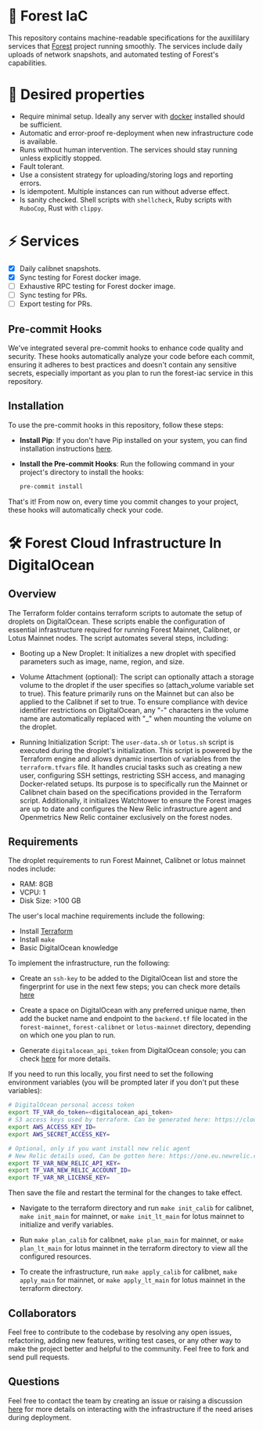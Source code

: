 # 🌲 Forest IaC

This repository contains machine-readable specifications for the auxillilary services that [Forest](https://github.com/ChainSafe/forest) project running smoothly. The services include daily uploads of network snapshots, and automated testing of Forest's capabilities.

# 🔧 Desired properties

 - Require minimal setup. Ideally any server with [docker](https://www.docker.com/) installed should be sufficient.
 - Automatic and error-proof re-deployment when new infrastructure code is available.
 - Runs without human intervention. The services should stay running unless explicitly stopped.
 - Fault tolerant.
 - Use a consistent strategy for uploading/storing logs and reporting errors.
 - Is idempotent. Multiple instances can run without adverse effect.
 - Is sanity checked. Shell scripts with `shellcheck`, Ruby scripts with `RuboCop`, Rust with `clippy`.

# ⚡ Services

- [x] Daily calibnet snapshots.
- [x] Sync testing for Forest docker image.
- [ ] Exhaustive RPC testing for Forest docker image.
- [ ] Sync testing for PRs.
- [ ] Export testing for PRs.

## Pre-commit Hooks

We've integrated several pre-commit hooks to enhance code quality and security. These hooks automatically analyze your code before each commit, ensuring it adheres to best practices and doesn't contain any sensitive secrets, especially important as you plan to run the forest-iac service in this repository.

## Installation

To use the pre-commit hooks in this repository, follow these steps:

- **Install Pip**: If you don't have Pip installed on your system, you can find installation instructions [here](https://pip.pypa.io/en/stable/installation/).


- **Install the Pre-commit Hooks**: Run the following command in your project's directory to install the hooks:

    ```bash
    pre-commit install
    ```

That's it! From now on, every time you commit changes to your project, these hooks will automatically check your code.

# 🛠️ Forest Cloud Infrastructure In DigitalOcean

## Overview

The Terraform folder contains terraform scripts to automate the setup of droplets on DigitalOcean. These scripts enable the configuration of essential infrastructure required for running Forest Mainnet, Calibnet, or Lotus Mainnet nodes. The script automates several steps, including:

- Booting up a New Droplet: It initializes a new droplet with specified parameters such as image, name, region, and size.

- Volume Attachment (optional): The script can optionally attach a storage volume to the droplet if the user specifies so (attach_volume variable set to true). This feature primarily runs on the Mainnet but can also be applied to the Calibnet if set to true. To ensure compliance with device identifier restrictions on DigitalOcean, any "-" characters in the volume name are automatically replaced with "_" when mounting the volume on the droplet.

- Running Initialization Script: The `user-data.sh` or `lotus.sh` script is executed during the droplet's initialization. This script is powered by the Terraform engine and allows dynamic insertion of variables from the `terraform.tfvars` file. It handles crucial tasks such as creating a new user, configuring SSH settings, restricting SSH access, and managing Docker-related setups. Its purpose is to specifically run the Mainnet or Calibnet chain based on the specifications provided in the Terraform script. Additionally, it initializes Watchtower to ensure the Forest images are up to date and configures the New Relic infrastructure agent and Openmetrics New Relic container exclusively on the forest nodes.

## Requirements
The droplet requirements to run Forest Mainnet, Calibnet or lotus mainnet nodes include:
- RAM: 8GB
- VCPU: 1
- Disk Size: >100 GB

The user's local machine requirements include the following:
- Install [Terraform](https://developer.hashicorp.com/terraform/downloads)
- Install `make`
- Basic DigitalOcean knowledge

To implement the infrastructure, run the following:
- Create an `ssh-key` to be added to the DigitalOcean list and store the fingerprint for use in the next few steps; you can check more details [here](https://docs.digitalocean.com/products/droplets/how-to/add-ssh-keys/to-team/)

- Create a space on DigitalOcean with any preferred unique name, then add the bucket name and endpoint to the `backend.tf` file located in the `forest-mainnet`, `forest-calibnet` or `lotus-mainnet` directory, depending on which one you plan to run.

- Generate `digitalocean_api_token` from DigitalOcean console; you can check [here](https://docs.digitalocean.com/reference/api/create-personal-access-token/) for more details.

If you need to run this locally, you first need to set the following environment variables (you will be prompted later if you don't put these variables):

```bash
# DigitalOcean personal access token
export TF_VAR_do_token=<digitalocean_api_token>
# S3 access keys used by terraform. Can be generated here: https://cloud.digitalocean.com/account/api/spaces
export AWS_ACCESS_KEY_ID=
export AWS_SECRET_ACCESS_KEY=

# Optional, only if you want install new relic agent
# New Relic details used, Can be gotten here: https://one.eu.newrelic.com/admin-portal/api-keys/home
export TF_VAR_NEW_RELIC_API_KEY=
export TF_VAR_NEW_RELIC_ACCOUNT_ID=
export TF_VAR_NR_LICENSE_KEY=
```
Then save the file and restart the terminal for the changes to take effect.

- Navigate to the terraform directory and run `make init_calib` for calibnet, `make init_main` for mainnet, or `make init_lt_main` for lotus mainnet to initialize and verify variables.

- Run `make plan_calib` for calibnet, `make plan_main` for mainnet, or `make plan_lt_main` for lotus mainnet in the terraform directory to view all the configured resources.

- To create the infrastructure, run `make apply_calib` for calibnet, `make apply_main` for mainnet, or `make apply_lt_main` for lotus mainnet in the terraform directory.

## Collaborators
Feel free to contribute to the codebase by resolving any open issues, refactoring, adding new features, writing test cases, or any other way to make the project better and helpful to the community. Feel free to fork and send pull requests.

## Questions
Feel free to contact the team by creating an issue or raising a discussion [here](https://github.com/ChainSafe/forest/discussions) for more details on interacting with the infrastructure if the need arises during deployment.
